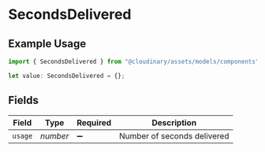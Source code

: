 # SecondsDelivered

## Example Usage

```typescript
import { SecondsDelivered } from "@cloudinary/assets/models/components";

let value: SecondsDelivered = {};
```

## Fields

| Field                       | Type                        | Required                    | Description                 |
| --------------------------- | --------------------------- | --------------------------- | --------------------------- |
| `usage`                     | *number*                    | :heavy_minus_sign:          | Number of seconds delivered |